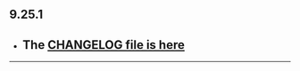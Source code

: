 ## 9.25.1

- ## The [CHANGELOG file is here](https://flutter-sound.canardoux.xyz/changelog.html)

-----------------------------------------------------------------------------------------------------------------------------------
